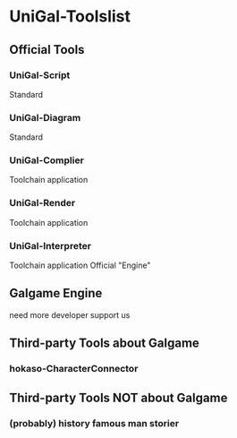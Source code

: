 # UniGal-Toolslist

## Official Tools

### UniGal-Script

Standard

### UniGal-Diagram

Standard

### UniGal-Complier

Toolchain application

### UniGal-Render

Toolchain application

### UniGal-Interpreter

Toolchain application
Official "Engine"

## Galgame Engine

need more developer support us

## Third-party Tools about Galgame

### hokaso-CharacterConnector

## Third-party Tools NOT about Galgame

### (probably) history famous man storier
